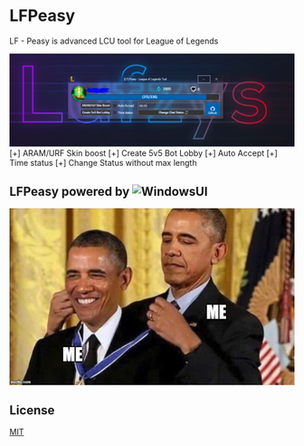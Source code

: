 # LFPeasy
LF - Peasy is advanced LCU tool for League of Legends

![alt text](https://raw.githubusercontent.com/Lufzys/LFPeasy/main/LFPeasy/LFPeasy/screnshot.PNG)
[+] ARAM/URF Skin boost
[+] Create 5v5 Bot Lobby
[+] Auto Accept
[+] Time status
[+] Change Status without max length

## LFPeasy powered by ![WindowsUI](https://github.com/lysep-corp/WindowsUI)
![alt text](https://raw.githubusercontent.com/Lufzys/LFPeasy/main/LFPeasy/LFPeasy/570u88.jpg)


## License
[MIT](https://choosealicense.com/licenses/mit/)
